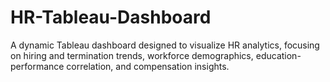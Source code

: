 # HR-Tableau-Dashboard
A dynamic Tableau dashboard designed to visualize HR analytics, focusing on hiring and termination trends, workforce demographics, education-performance correlation, and compensation insights.
